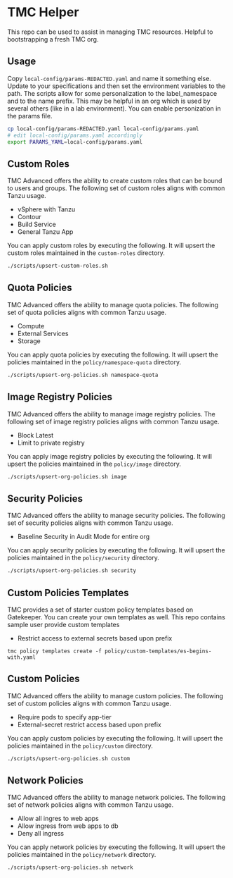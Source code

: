 # TMC Helper

This repo can be used to assist in managing TMC resources.  Helpful to bootstrapping a fresh TMC org.

## Usage

Copy `local-config/params-REDACTED.yaml` and name it something else.  Update to your specifications and then set the environment variables to the path.  The scripts allow for some personalization to the label_namespace and to the name prefix.  This may be helpful in an org which is used by several others (like in a lab environment). You can enable personization in the params file.

```bash
cp local-config/params-REDACTED.yaml local-config/params.yaml
# edit local-config/params.yaml accordingly
export PARAMS_YAML=local-config/params.yaml
```

## Custom Roles

TMC Advanced offers the ability to create custom roles that can be bound to users and groups.  The following set of custom roles aligns with common Tanzu usage.

- vSphere with Tanzu
- Contour
- Build Service
- General Tanzu App

You can apply custom roles by executing the following.  It will upsert the custom roles maintained in the `custom-roles` directory.

```bash
./scripts/upsert-custom-roles.sh
```

## Quota Policies

TMC Advanced offers the ability to manage quota policies.  The following set of quota policies aligns with common Tanzu usage.

- Compute
- External Services
- Storage

You can apply quota policies by executing the following.  It will upsert the policies maintained in the `policy/namespace-quota` directory.

```bash
./scripts/upsert-org-policies.sh namespace-quota
```

## Image Registry Policies

TMC Advanced offers the ability to manage image registry policies.  The following set of image registry policies aligns with common Tanzu usage.

- Block Latest
- Limit to private registry

You can apply image registry policies by executing the following.  It will upsert the policies maintained in the `policy/image` directory.

```bash
./scripts/upsert-org-policies.sh image
```

## Security Policies

TMC Advanced offers the ability to manage security policies.  The following set of security policies aligns with common Tanzu usage.

- Baseline Security in Audit Mode for entire org

You can apply security policies by executing the following.  It will upsert the policies maintained in the `policy/security` directory.

```bash
./scripts/upsert-org-policies.sh security
```

## Custom Policies Templates

TMC provides a set of starter custom policy templates based on Gatekeeper.  You can create your own templates as well.  This repo contains sample user provide custom templates

- Restrict access to external secrets based upon prefix

```base
tmc policy templates create -f policy/custom-templates/es-begins-with.yaml
```

## Custom Policies

TMC Advanced offers the ability to manage custom policies.  The following set of custom policies aligns with common Tanzu usage.

- Require pods to specify app-tier
- External-secret restrict access based upon prefix

You can apply custom policies by executing the following.  It will upsert the policies maintained in the `policy/custom` directory.

```bash
./scripts/upsert-org-policies.sh custom
```

## Network Policies

TMC Advanced offers the ability to manage network policies.  The following set of network policies aligns with common Tanzu usage.

- Allow all ingres to web apps
- Allow ingress from web apps to db
- Deny all ingress

You can apply network policies by executing the following.  It will upsert the policies maintained in the `policy/network` directory.

```bash
./scripts/upsert-org-policies.sh network
```
